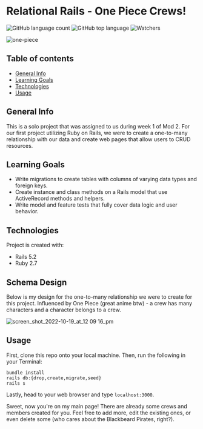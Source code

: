 # Relational Rails - One Piece Crews!

![GitHub language count](https://img.shields.io/github/languages/count/naomiyocum/op_crews)
![GitHub top language](https://img.shields.io/github/languages/top/naomiyocum/op_crews?color=yellow)
![Watchers](https://img.shields.io/github/watchers/naomiyocum/op_crews?style=social)

![one-piece](https://user-images.githubusercontent.com/102825498/196816536-5da9d3a7-aa27-47c0-bfbc-6e97f017dfec.jpeg)

## Table of contents
* [General Info](#general-info)
* [Learning Goals](#learning-goals)
* [Technologies](#technologies)
* [Usage](#usage)

## General Info
This is a solo project that was assigned to us during week 1 of Mod 2. For our first project utilizing Ruby on Rails, we were to create a one-to-many relationship with our data and create web pages that allow users to CRUD resources.

## Learning Goals
* Write migrations to create tables with columns of varying data types and foreign keys.
* Create instance and class methods on a Rails model that use ActiveRecord methods and helpers.
* Write model and feature tests that fully cover data logic and user behavior.

## Technologies
Project is created with:
* Rails 5.2
* Ruby 2.7

## Schema Design
Below is my design for the one-to-many relationship we were to create for this project. 
Influenced by One Piece (great anime btw) - a crew has many characters and a character belongs to a crew.

![screen_shot_2022-10-19_at_12 09 16_pm](https://user-images.githubusercontent.com/102825498/196771136-2f9e938b-acc6-4d7f-aa30-2a74d478873b.png)

## Usage

First, clone this repo onto your local machine.
Then, run the following in your Terminal:

```
bundle install
rails db:{drop,create,migrate,seed}
rails s
```
Lastly, head to your web browser and type `localhost:3000`.

Sweet, now you're on my main page! There are already some crews and members created for you. 
Feel free to add more, edit the existing ones, or even delete some (who cares about the Blackbeard Pirates, right?).

